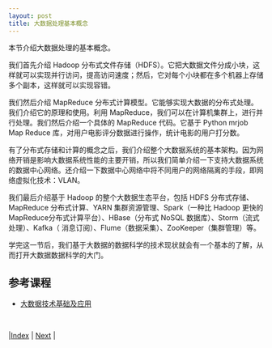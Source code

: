 ```yaml
---
layout: post
title: 大数据处理基本概念
---
```


本节介绍大数据处理的基本概念。

我们首先介绍 Hadoop 分布式文件存储（HDFS）。它把大数据文件分成小块，这样就可以实现并行访问，提高访问速度；然后，它对每个小块都在多个机器上存储多个副本，这样就可以实现容错。

我们然后介绍 MapReduce 分布式计算模型。它能够实现大数据的分布式处理。我们介绍它的原理和使用。利用 MapReduce，我们可以在计算机集群上，进行并行处理。我们然后介绍一个具体的 MapReduce 代码。它基于 Python mrjob Map Reduce 库，对用户电影评分数据进行操作，统计电影的用户打分数。

有了分布式存储和计算的概念之后，我们介绍整个大数据系统的基本架构。因为网络开销是影响大数据系统性能的主要开销，所以我们简单介绍一下支持大数据系统的数据中心网络。还介绍一下数据中心网络中将不同用户的网络隔离的手段，即网络虚拟化技术：VLAN。

我们最后介绍基于 Hadoop 的整个大数据生态平台，包括 HDFS 分布式存储、MapReduce 分布式计算、YARN 集群资源管理、Spark（一种比 Hadoop 更快的MapReduce分布式计算平台）、HBase（分布式 NoSQL 数据库）、Storm（流式处理）、Kafka（	消息订阅）、Flume（数据采集）、ZooKeeper（集群管理）等。

学完这一节后，我们基于大数据的数据科学的技术现状就会有一个基本的了解，从而打开大数据数据科学的大门。

## 参考课程

- [大数据技术基础及应用](https://yishuai.github.io/bigdata/bigdata.html)

<br/>

|[Index](../) | [Next](2-job) |
